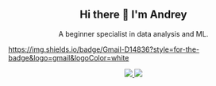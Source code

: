 <h2 align = "center"> Hi there 👋 I'm Andrey </h2>
<p align = "center"> A beginner specialist in data analysis and ML. </p>

https://img.shields.io/badge/Gmail-D14836?style=for-the-badge&logo=gmail&logoColor=white

<p align = "center" dir = "auto">
  <a href = "https://www.linkedin.com/in/alexandresanlim/" rel = "nofollow">
    <img src = "https://img.shields.io/badge/Gmail-D14836?style=for-the-badge&logo=gmail&logoColor=white" style="max-width: 100%;">
  </a>  
  <a href = "https://instagram.com/alexandresanlim" rel="nofollow">
    <img src = "https://camo.githubusercontent.com/5c3f3164b340475c38f1ec3d8c6d0c6e8656fbccac25d06cfb86477079b88638/68747470733a2f2f696d672e736869656c64732e696f2f62616467652f696e7374616772616d2d2532334534343035462e7376673f267374796c653d666f722d7468652d6261646765266c6f676f3d696e7374616772616d266c6f676f436f6c6f723d7768697465" data-canonical-src = "https://img.shields.io/badge/instagram-%23E4405F.svg?&amp;style=for-the-badge&amp;logo=instagram&amp;logoColor=white" style="max-width: 100%;">        
  </a>  
</p>

<!--
**amateur9/amateur9** is a ✨ _special_ ✨ repository because its `README.md` (this file) appears on your GitHub profile.

Here are some ideas to get you started:

- 🔭 I’m currently working on ...
- 🌱 I’m currently learning ...
- 👯 I’m looking to collaborate on ...
- 🤔 I’m looking for help with ...
- 💬 Ask me about ...
- 📫 How to reach me: ...
- 😄 Pronouns: ...
- ⚡ Fun fact: ...
-->
